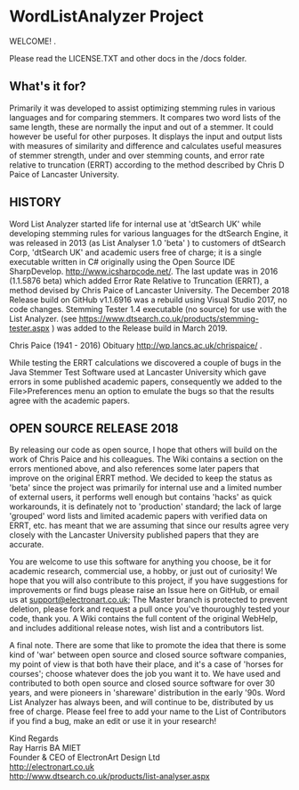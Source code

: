 # WordListAnalyzer Project

WELCOME! .

Please read the LICENSE.TXT and other docs in the /docs folder. 

## What's it for?
Primarily it was developed to assist optimizing stemming rules in various languages and for comparing stemmers. It compares two word lists of the same length, these are normally the input and out of a stemmer. It could however be useful for other purposes. It displays the input and output lists with measures of similarity and difference and calculates useful measures of stemmer strength, under and over stemming counts, and error rate relative to truncation (ERRT) according to the method described by Chris D Paice of Lancaster University.

## HISTORY
Word List Analyzer started life for internal use at 'dtSearch UK' while developing stemming rules for various languages for the dtSearch Engine, it was released in 2013 (as List Analyser 1.0 'beta' ) to customers of dtSearch Corp, 'dtSearch UK' and academic users free of charge; it is a single executable written in C# originally using the Open Source IDE SharpDevelop. http://www.icsharpcode.net/. The last update was in 2016 (1.1.5876 beta) which added Error Rate Relative to Truncation (ERRT), a method devised by Chris Paice of Lancaster University. The December 2018 Release build on GitHub v1.1.6916 was a rebuild using Visual Studio 2017, no code changes.  Stemming Tester 1.4 executable (no source) for use with the List Analyzer. (see https://www.dtsearch.co.uk/products/stemming-tester.aspx ) was added to the Release build in March 2019.

Chris Paice (1941 - 2016) Obituary http://wp.lancs.ac.uk/chrispaice/ .

While testing the ERRT calculations we discovered a couple of bugs in the Java Stemmer Test Software used at Lancaster University which gave errors in some published academic papers, consequently we added to the File>Preferences menu an option to emulate the bugs so that the results agree with the academic papers. 

## OPEN SOURCE RELEASE 2018
By releasing our code as open source, I hope that others will build on the work of Chris Paice and his colleagues. The Wiki contains a section on the errors mentioned above, and also references some later papers that improve on the original ERRT method. We decided to keep the status as 'beta' since the project was primarily for internal use and a limited number of external users, it performs well enough but contains 'hacks' as quick workarounds, it is definately not to 'production' standard; the lack of large 'grouped' word lists and limited academic papers with verified data on ERRT, etc. has meant that we are assuming that since our results agree very closely with the Lancaster University published papers that they are accurate. 

You are welcome to use this software for anything you choose, be it for academic research, commercial use, a hobby, or just out of curiosity! We hope that you will also contribute to this project, if you have suggestions for improvements or find bugs please raise an Issue here on GitHub, or email us at support@electronart.co.uk; The Master branch is protected to prevent deletion, please fork and request a pull once you've thouroughly tested your code, thank you. A Wiki contains the full content of the original WebHelp, and includes additional release notes, wish list and a contributors list.

A final note. There are some that like to promote the idea that there is some kind of 'war' between open source and closed source software companies, my point of view is that both have their place, and it's a case of 'horses for courses'; choose whatever does the job you want it to. We have used and contributed to both open source and closed source software for over 30 years, and were pioneers in 'shareware' distribution in the early '90s. Word List Analyzer has always been, and will continue to be, distributed by us free of charge. Please feel free to add your name to the List of Contributors if you find a bug, make an edit or use it in your research!

Kind Regards  
Ray Harris BA MIET  
Founder & CEO of ElectronArt Design Ltd  
http://electronart.co.uk  
http://www.dtsearch.co.uk/products/list-analyser.aspx  

